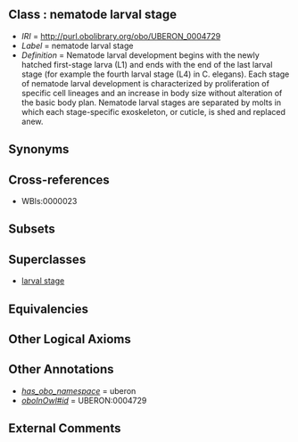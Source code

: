 
## Class : nematode larval stage

 * *IRI* = http://purl.obolibrary.org/obo/UBERON_0004729
 * *Label* = nematode larval stage
 * *Definition* = Nematode larval development begins with the newly hatched first-stage larva (L1) and ends with the end of the last larval stage (for example the fourth larval stage (L4) in C. elegans). Each stage of nematode larval development is characterized by proliferation of specific cell lineages and an increase in body size without alteration of the basic body plan. Nematode larval stages are separated by molts in which each stage-specific exoskeleton, or cuticle, is shed and replaced anew.

## Synonyms


## Cross-references

 * WBls:0000023

## Subsets


## Superclasses

 * [larval stage](../../UBERON/69/UBERON_0000069.md)

## Equivalencies


## Other Logical Axioms


## Other Annotations

 * *[has_obo_namespace](../../ce/oboInOwl#hasOBONamespace.md)* = uberon
 * *[oboInOwl#id](../../id/oboInOwl#id.md)* = UBERON:0004729

## External Comments

